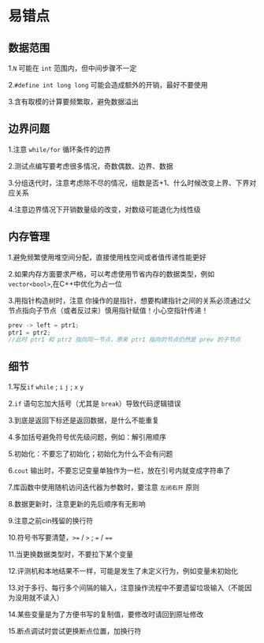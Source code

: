 # 易错点
## 数据范围 
1.`N` 可能在 `int` 范围内，但中间步骤不一定

2.`#define int long long` 可能会造成额外的开销，最好不要使用

3.含有取模的计算要频繁取，避免数据溢出
## 边界问题
1.注意 `while/for` 循环条件的边界

2.测试点编写要考虑很多情况，奇数偶数、边界、数据

3.分组迭代时，注意考虑除不尽的情况，组数是否+1、什么时候改变上界、下界对应关系

4.注意边界情况下开销数量级的改变，对数级可能退化为线性级
## 内存管理
1.避免频繁使用堆空间分配，直接使用栈空间或者值传递性能更好

2.如果内存方面要求严格，可以考虑使用节省内存的数据类型，例如 `vector<bool>`,在C++中优化为占一位

3.用指针构造树时，注意 你操作的是指针，想要构建指针之间的关系必须通过父节点指向子节点（或者反过来）慎用指针赋值！小心空指针传递！
```cpp
prev -> left = ptr1;
ptr1 = ptr2;
//此时 ptr1 和 ptr2 指向同一节点，原来 ptr1 指向的节点仍然是 prev 的子节点
```
## 细节
1.写反`if` `while` ; `i` `j` ; `x` `y`

2.`if` 语句忘加大括号（尤其是 `break`）导致代码逻辑错误

3.到底是返回下标还是返回数据，是什么不能重复

4.多加括号避免符号优先级问题，例如：解引用顺序

5.初始化：不要忘了初始化；初始化为什么不会有问题

6.`cout` 输出时，不要忘记变量单独作为一栏，放在引号内就变成字符串了

7.库函数中使用随机访问迭代器为参数时，要注意 `左闭右开` 原则

8.数据更新时，注意更新的先后顺序有无影响

9.注意之前cin残留的换行符

10.符号书写要清楚，`>=` / `>`  ; `=` / `==`

11.当更换数据类型时，不要拉下某个变量

12.评测机和本地结果不一样，可能是发生了未定义行为，例如变量未初始化

13.对于多行、每行多个间隔的输入，注意操作流程中不要遗留垃圾输入（不能因为没用就不读入）

14.某些变量是为了方便书写的复制值，要修改时请回到原址修改

15.断点调试时尝试更换断点位置，加换行符



